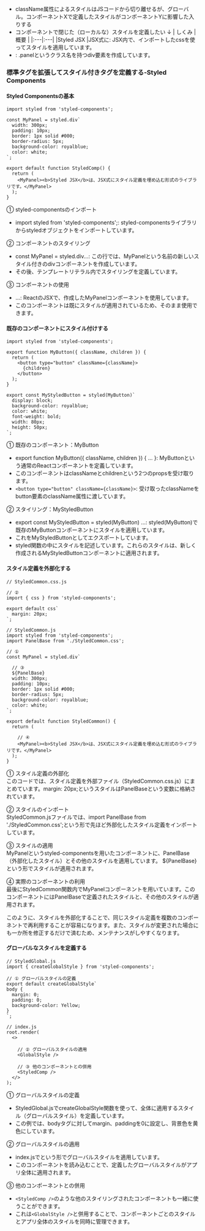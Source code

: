 - className属性によるスタイルはJSコードから切り離せるが、グローバル。コンポーネントXで定義したスタイルがコンポーネントYに影響した入りする
- コンポーネントで閉じた（ローカルな）スタイルを定義したい
↓
| しくみ | 概要 |
|:---|:---|
|Styled JSX |JSX式に<style>要素を埋め込む方式 |
|Styled Components |タグを拡張してスタイルを適用する方式 |
|Styled Components |Styled JSX／Styled Components双方の気泡の対応したしくみ |

## JSX式にスタイルシートを埋め込む-syled JSX
Styled JSX:
- コンポーネントファイルでロジック／スタイルをまとめて管理できる
- .vueファイルとも良く似たしくみ

### Styled JSXの基本

```
// StyledBasic.js
export default function StyledBasic() {
    return (
      <>
        <style jsx>{`
        .panel {
          width: 300px;
          padding: 10px;
          border: 1px solid #000;
          border-radius: 5px;
          background-color: royalblue;
          color: white;
        }
        `}</style>
        <div className="panel"><b>Styled JSX</b>は、JSX式にスタイル定義を埋め込む形式のライブラリです。
        </div>
      </>
    );
  }

```
① スタイルの定義
- <style jsx>というタグ内でCSSのスタイルを定義
- .panelというクラスに対するスタイルが設定される
```
width: 300px
padding: 10px
border: 1px solid 黒
border-radius: 5px
background-color: royalblue（青色）
color: white（文字色は白）
```

② JSXの構造
- `<div className="panel">`という形で、上で定義した.panelクラスをこのdivに適用
  
③ コンテンツ
- <b>Styled JSX</b>でStyled JSXというテキストを太字にしている
- その後に「は、JSX式にスタイル定義を埋め込む形式のライブラリです。」という説明文が続く

### Styled JSXの様々な記法
#### (1)グローバルスタイル
```
export default function StyledBasic() {
    return (
      <>
        <style jsx global>{`
        h3 {
          background-color: Yellow;
        }
        `}</style>
        <style jsx>{`
        .panel {
          width: 300px;
          padding: 10px;
          border: 1px solid #000;
          border-radius: 5px;
          background-color: royalblue;
          color: white;
        }
        `}</style>
        <div className="panel"><b>Styled JSX</b>は、JSX式にスタイル定義を埋め込む形式のライブラリです。
        </div>
      </>
    );
  }
```

#### (2)スタイル定義の外部化
```
// StyeldCss.css.js
import css from 'styled-jsx/css';

export default css`
.panel {
  width: 300px;
  padding: 10px;
  border: 1px solid #000;
  border-radius: 5px;
  background-color: royalblue;
  color: white;
}`;

```

```
// StyledCss.js
import css, { globalCss, resolveCss } from './StyledCss.css';

export default function StyledCss() {
  return (
    <>
      <style jsx>{css}</style>
      {resolveCss.styles}
        <div className="panel"><b>Styled JSX</b>は、JSX式にスタイル定義を埋め込む形式のライブラリです。
      </div>
    </>
  );
}
```
① スタイル定義（StyeldCss.css.js）
- import css from 'styled-jsx/css';: styled-jsx/cssからcssをインポートしています。
- .panelというクラスに対するCSSスタイルを定義しています。そのスタイルはexport default cssでエクスポートされています。
  
② コンポーネント（StyledCss.js）
- import css, { globalCss, resolveCss } from './StyledCss.css';: スタイル定義をインポートしています。
- <style jsx>{css}</style>: JSX内で、インポートしたcssを使ってスタイルを適用しています。
- <div className="panel">: .panelというクラス名を持つdiv要素を作成しています。

### 標準タグを拡張してスタイル付きタグを定義する-Styled Components
#### Styled Componentsの基本
```
import styled from 'styled-components';

const MyPanel = styled.div`
  width: 300px;
  padding: 10px;
  border: 1px solid #000;
  border-radius: 5px;
  background-color: royalblue;
  color: white;
`;

export default function StyledComp() {
  return (
    <MyPanel><b>Styled JSX</b>は、JSX式にスタイル定義を埋め込む形式のライブラリです。</MyPanel>
  );
}
```
① styled-componentsのインポート
- import styled from 'styled-components';: styled-componentsライブラリからstyledオブジェクトをインポートしています。
  
② コンポーネントのスタイリング
- const MyPanel = styled.div...: この行では、MyPanelという名前の新しいスタイル付きのdivコンポーネントを作成しています。
- その後、テンプレートリテラル内でスタイリングを定義しています。
  
③ コンポーネントの使用
- <MyPanel>...</MyPanel>: ReactのJSXで、作成したMyPanelコンポーネントを使用しています。
- このコンポーネントは既にスタイルが適用されているため、そのまま使用できます。

#### 既存のコンポーネントにスタイル付けする
```
import styled from 'styled-components';

export function MyButton({ className, children }) {
  return (
    <button type="button" className={className}>
      {children}
    </button>
  );
}

export const MyStyledButton = styled(MyButton)`
  display: block;
  background-color: royalblue;
  color: white;
  font-weight: bold;
  width: 80px;
  height: 50px;
`;
```
① 既存のコンポーネント：MyButton
- export function MyButton({ className, children }) { ... }: MyButtonという通常のReactコンポーネントを定義しています。
- このコンポーネントはclassNameとchildrenという2つのpropsを受け取ります。
- `<button type="button" className={className}>`: 受け取ったclassNameをbutton要素のclassName属性に渡しています。
  
② スタイリング：MyStyledButton
- export const MyStyledButton = styled(MyButton) ...: styled(MyButton)で既存のMyButtonコンポーネントにスタイルを適用しています。
- これをMyStyledButtonとしてエクスポートしています。
- styled関数の中にスタイルを記述しています。これらのスタイルは、新しく作成されるMyStyledButtonコンポーネントに適用されます。

#### スタイル定義を外部化する
```
// StyledCommon.css.js

// ②
import { css } from 'styled-components';

export default css`
  margin: 20px;
`;
```
```
// StyledCommon.js
import styled from 'styled-components';
import PanelBase from './StyledCommon.css';

// ①
const MyPanel = styled.div`

  // ③
  ${PanelBase}
  width: 300px;
  padding: 10px;
  border: 1px solid #000;
  border-radius: 5px;
  background-color: royalblue;
  color: white;
`;

export default function StyledCommon() {
  return (

    // ④
    <MyPanel><b>Styled JSX</b>は、JSX式にスタイル定義を埋め込む形式のライブラリです。</MyPanel>
  );
}
```
① スタイル定義の外部化  
このコードでは、スタイル定義を外部ファイル（StyledCommon.css.js）にまとめています。margin: 20px;というスタイルはPanelBaseという変数に格納されています。

② スタイルのインポート  
StyledCommon.jsファイルでは、import PanelBase from './StyledCommon.css';という形で先ほど外部化したスタイル定義をインポートしています。

③ スタイルの適用  
MyPanelというstyled-componentsを用いたコンポーネントに、PanelBase（外部化したスタイル）とその他のスタイルを適用しています。 ${PanelBase} という形でスタイルが適用されます。

④ 実際のコンポーネントの利用  
最後にStyledCommon関数内でMyPanelコンポーネントを用いています。このコンポーネントにはPanelBaseで定義されたスタイルと、その他のスタイルが適用されます。

このように、スタイルを外部化することで、同じスタイル定義を複数のコンポーネントで再利用することが容易になります。また、スタイルが変更された場合にも一か所を修正するだけで済むため、メンテナンスがしやすくなります。

#### グローバルなスタイルを定義する
```
// StyledGlobal.js
import { createGlobalStyle } from 'styled-components';

// ① グローバルスタイルの定義
export default createGlobalStyle`
body {
  margin: 0;
  padding: 0;
  background-color: Yellow;
}
`;
```
```
// index.js
root.render(
  <>

    // ② グローバルスタイルの適用
    <GlobalStyle />

    // ③ 他のコンポーネントとの併用
    <StyledComp />
  </>
);
```
① グローバルスタイルの定義
- StyledGlobal.jsでcreateGlobalStyle関数を使って、全体に適用するスタイル（グローバルスタイル）を定義しています。
- この例では、bodyタグに対してmargin、paddingを0に設定し、背景色を黄色にしています。

② グローバルスタイルの適用
- index.jsで<GlobalStyle />という形でグローバルスタイルを適用しています。
- このコンポーネントを読み込むことで、定義したグローバルスタイルがアプリ全体に適用されます。

③ 他のコンポーネントとの併用
- `<StyledComp />`のような他のスタイリングされたコンポーネントも一緒に使うことができます。
- これは`<GlobalStyle />`と併用することで、コンポーネントごとのスタイルとアプリ全体のスタイルを同時に管理できます。
